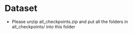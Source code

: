 # Dataset

- Please unzip all_checkpoints.zip and put all the folders in all_checkpoints/ into this folder